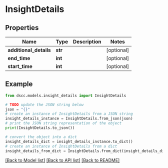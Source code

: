 # InsightDetails


## Properties

Name | Type | Description | Notes
------------ | ------------- | ------------- | -------------
**additional_details** | **str** |  | [optional] 
**end_time** | **int** |  | [optional] 
**start_time** | **int** |  | [optional] 

## Example

```python
from dscc.models.insight_details import InsightDetails

# TODO update the JSON string below
json = "{}"
# create an instance of InsightDetails from a JSON string
insight_details_instance = InsightDetails.from_json(json)
# print the JSON string representation of the object
print(InsightDetails.to_json())

# convert the object into a dict
insight_details_dict = insight_details_instance.to_dict()
# create an instance of InsightDetails from a dict
insight_details_from_dict = InsightDetails.from_dict(insight_details_dict)
```
[[Back to Model list]](../README.md#documentation-for-models) [[Back to API list]](../README.md#documentation-for-api-endpoints) [[Back to README]](../README.md)



